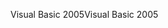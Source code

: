 <span data-ttu-id="e7463-101">Visual Basic 2005</span><span class="sxs-lookup"><span data-stu-id="e7463-101">Visual Basic 2005</span></span>